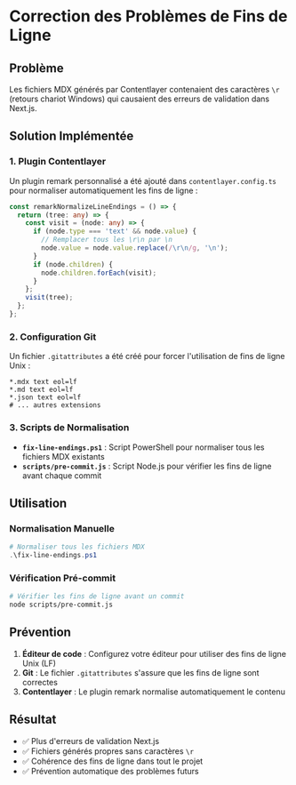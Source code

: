 # Correction des Problèmes de Fins de Ligne

## Problème

Les fichiers MDX générés par Contentlayer contenaient des caractères `\r` (retours chariot Windows) qui causaient des erreurs de validation dans Next.js.

## Solution Implémentée

### 1. Plugin Contentlayer

Un plugin remark personnalisé a été ajouté dans `contentlayer.config.ts` pour normaliser automatiquement les fins de ligne :

```typescript
const remarkNormalizeLineEndings = () => {
  return (tree: any) => {
    const visit = (node: any) => {
      if (node.type === 'text' && node.value) {
        // Remplacer tous les \r\n par \n
        node.value = node.value.replace(/\r\n/g, '\n');
      }
      if (node.children) {
        node.children.forEach(visit);
      }
    };
    visit(tree);
  };
};
```

### 2. Configuration Git

Un fichier `.gitattributes` a été créé pour forcer l'utilisation de fins de ligne Unix :

```
*.mdx text eol=lf
*.md text eol=lf
*.json text eol=lf
# ... autres extensions
```

### 3. Scripts de Normalisation

- **`fix-line-endings.ps1`** : Script PowerShell pour normaliser tous les fichiers MDX existants
- **`scripts/pre-commit.js`** : Script Node.js pour vérifier les fins de ligne avant chaque commit

## Utilisation

### Normalisation Manuelle

```powershell
# Normaliser tous les fichiers MDX
.\fix-line-endings.ps1
```

### Vérification Pré-commit

```bash
# Vérifier les fins de ligne avant un commit
node scripts/pre-commit.js
```

## Prévention

1. **Éditeur de code** : Configurez votre éditeur pour utiliser des fins de ligne Unix (LF)
2. **Git** : Le fichier `.gitattributes` s'assure que les fins de ligne sont correctes
3. **Contentlayer** : Le plugin remark normalise automatiquement le contenu

## Résultat

- ✅ Plus d'erreurs de validation Next.js
- ✅ Fichiers générés propres sans caractères `\r`
- ✅ Cohérence des fins de ligne dans tout le projet
- ✅ Prévention automatique des problèmes futurs 